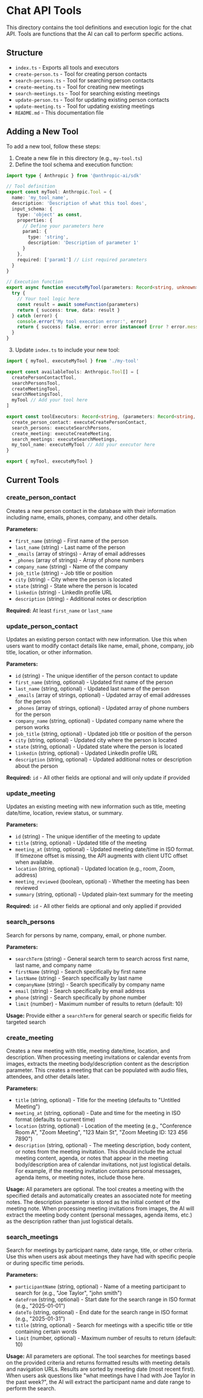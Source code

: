 # Chat API Tools

This directory contains the tool definitions and execution logic for the chat API. Tools are functions that the AI can call to perform specific actions.

## Structure

- `index.ts` - Exports all tools and executors
- `create-person.ts` - Tool for creating person contacts
- `search-persons.ts` - Tool for searching person contacts
- `create-meeting.ts` - Tool for creating new meetings
- `search-meetings.ts` - Tool for searching existing meetings
- `update-person.ts` - Tool for updating existing person contacts
- `update-meeting.ts` - Tool for updating existing meetings
- `README.md` - This documentation file

## Adding a New Tool

To add a new tool, follow these steps:

1. Create a new file in this directory (e.g., `my-tool.ts`)
2. Define the tool schema and execution function:

```typescript
import type { Anthropic } from '@anthropic-ai/sdk'

// Tool definition
export const myTool: Anthropic.Tool = {
  name: 'my_tool_name',
  description: 'Description of what this tool does',
  input_schema: {
    type: 'object' as const,
    properties: {
      // Define your parameters here
      param1: {
        type: 'string',
        description: 'Description of parameter 1'
      }
    },
    required: ['param1'] // List required parameters
  }
}

// Execution function
export async function executeMyTool(parameters: Record<string, unknown>): Promise<{ success: boolean; data?: unknown; error?: string }> {
  try {
    // Your tool logic here
    const result = await someFunction(parameters)
    return { success: true, data: result }
  } catch (error) {
    console.error('My tool execution error:', error)
    return { success: false, error: error instanceof Error ? error.message : 'Unknown error occurred' }
  }
}
```

3. Update `index.ts` to include your new tool:

```typescript
import { myTool, executeMyTool } from './my-tool'

export const availableTools: Anthropic.Tool[] = [
  createPersonContactTool,
  searchPersonsTool,
  createMeetingTool,
  searchMeetingsTool,
  myTool // Add your tool here
]

export const toolExecutors: Record<string, (parameters: Record<string, unknown>) => Promise<{ success: boolean; data?: unknown; error?: string }>> = {
  create_person_contact: executeCreatePersonContact,
  search_persons: executeSearchPersons,
  create_meeting: executeCreateMeeting,
  search_meetings: executeSearchMeetings,
  my_tool_name: executeMyTool // Add your executor here
}

export { myTool, executeMyTool }
```

## Current Tools

### create_person_contact
Creates a new person contact in the database with their information including name, emails, phones, company, and other details.

**Parameters:**
- `first_name` (string) - First name of the person
- `last_name` (string) - Last name of the person  
- `_emails` (array of strings) - Array of email addresses
- `_phones` (array of strings) - Array of phone numbers
- `company_name` (string) - Name of the company
- `job_title` (string) - Job title or position
- `city` (string) - City where the person is located
- `state` (string) - State where the person is located
- `linkedin` (string) - LinkedIn profile URL
- `description` (string) - Additional notes or description

**Required:** At least `first_name` or `last_name`

### update_person_contact
Updates an existing person contact with new information. Use this when users want to modify contact details like name, email, phone, company, job title, location, or other information.

**Parameters:**
- `id` (string) - The unique identifier of the person contact to update
- `first_name` (string, optional) - Updated first name of the person
- `last_name` (string, optional) - Updated last name of the person
- `_emails` (array of strings, optional) - Updated array of email addresses for the person
- `_phones` (array of strings, optional) - Updated array of phone numbers for the person
- `company_name` (string, optional) - Updated company name where the person works
- `job_title` (string, optional) - Updated job title or position of the person
- `city` (string, optional) - Updated city where the person is located
- `state` (string, optional) - Updated state where the person is located
- `linkedin` (string, optional) - Updated LinkedIn profile URL
- `description` (string, optional) - Updated additional notes or description about the person

**Required:** `id` - All other fields are optional and will only update if provided

### update_meeting
Updates an existing meeting with new information such as title, meeting date/time, location, review status, or summary.

**Parameters:**
- `id` (string) - The unique identifier of the meeting to update
- `title` (string, optional) - Updated title of the meeting
- `meeting_at` (string, optional) - Updated meeting date/time in ISO format. If timezone offset is missing, the API augments with client UTC offset when available.
- `location` (string, optional) - Updated location (e.g., room, Zoom, address)
- `meeting_reviewed` (boolean, optional) - Whether the meeting has been reviewed
- `summary` (string, optional) - Updated plain-text summary for the meeting

**Required:** `id` - All other fields are optional and only applied if provided

### search_persons
Search for persons by name, company, email, or phone number.

**Parameters:**
- `searchTerm` (string) - General search term to search across first name, last name, and company name
- `firstName` (string) - Search specifically by first name
- `lastName` (string) - Search specifically by last name
- `companyName` (string) - Search specifically by company name
- `email` (string) - Search specifically by email address
- `phone` (string) - Search specifically by phone number
- `limit` (number) - Maximum number of results to return (default: 10)

**Usage:** Provide either a `searchTerm` for general search or specific fields for targeted search

### create_meeting
Creates a new meeting with title, meeting date/time, location, and description. When processing meeting invitations or calendar events from images, extracts the meeting body/description content as the description parameter. This creates a meeting that can be populated with audio files, attendees, and other details later.

**Parameters:**
- `title` (string, optional) - Title for the meeting (defaults to "Untitled Meeting")
- `meeting_at` (string, optional) - Date and time for the meeting in ISO format (defaults to current time)
- `location` (string, optional) - Location of the meeting (e.g., "Conference Room A", "Zoom Meeting", "123 Main St", "Zoom Meeting ID: 123 456 7890")
- `description` (string, optional) - The meeting description, body content, or notes from the meeting invitation. This should include the actual meeting content, agenda, or notes that appear in the meeting body/description area of calendar invitations, not just logistical details. For example, if the meeting invitation contains personal messages, agenda items, or meeting notes, include those here.

**Usage:** All parameters are optional. The tool creates a meeting with the specified details and automatically creates an associated note for meeting notes. The description parameter is stored as the initial content of the meeting note. When processing meeting invitations from images, the AI will extract the meeting body content (personal messages, agenda items, etc.) as the description rather than just logistical details.

### search_meetings
Search for meetings by participant name, date range, title, or other criteria. Use this when users ask about meetings they have had with specific people or during specific time periods.

**Parameters:**
- `participantName` (string, optional) - Name of a meeting participant to search for (e.g., "Joe Taylor", "john smith")
- `dateFrom` (string, optional) - Start date for the search range in ISO format (e.g., "2025-01-01")
- `dateTo` (string, optional) - End date for the search range in ISO format (e.g., "2025-01-31")
- `title` (string, optional) - Search for meetings with a specific title or title containing certain words
- `limit` (number, optional) - Maximum number of results to return (default: 10)

**Usage:** All parameters are optional. The tool searches for meetings based on the provided criteria and returns formatted results with meeting details and navigation URLs. Results are sorted by meeting date (most recent first). When users ask questions like "what meetings have I had with Joe Taylor in the past week?", the AI will extract the participant name and date range to perform the search.
